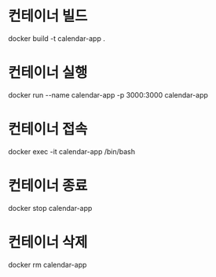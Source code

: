# 컨테이너 빌드
docker build -t calendar-app .

# 컨테이너 실행
docker run --name calendar-app -p 3000:3000 calendar-app 

# 컨테이너 접속
docker exec -it calendar-app /bin/bash

# 컨테이너 종료
docker stop calendar-app

# 컨테이너 삭제
docker rm calendar-app